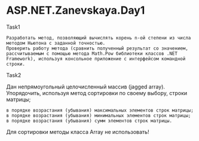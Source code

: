 # ASP.NET.Zanevskaya.Day1

Task1

    Разработать метод, позволяющий вычислять корень n-ой степени из числа методом Ньютона с заданной точностью.
    Проверить работу метода (сравнить полученный результат со значением, рассчитываемым с помощью метода Math.Pow библиотеки классов .NET Framework), используя консольное приложение с интерфейсом командной строки.

Task2

Дан непрямоугольный целочисленный массив (jagged array). Упорядочить, используя метод сортировки по своему выбору, строки матрицы;

    в порядке возрастания (убывания) максимальных элементов строк матрицы;
    в порядке возрастания (убывания) минимальных элементов строк матрицы;
    в порядке возрастания (убывания) сумм элементов строк матрицы.

Для сортировки методы класса Array не использовать!
